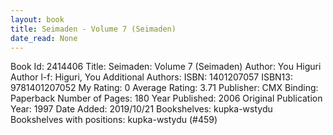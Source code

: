```yaml
---
layout: book
title: Seimaden - Volume 7 (Seimaden)
date_read: None
---
```


Book Id: 2414406
Title: Seimaden: Volume 7 (Seimaden)
Author: You Higuri
Author l-f: Higuri, You
Additional Authors: 
ISBN: 1401207057
ISBN13: 9781401207052
My Rating: 0
Average Rating: 3.71
Publisher: CMX
Binding: Paperback
Number of Pages: 180
Year Published: 2006
Original Publication Year: 1997
Date Added: 2019/10/21
Bookshelves: kupka-wstydu
Bookshelves with positions: kupka-wstydu (#459)

